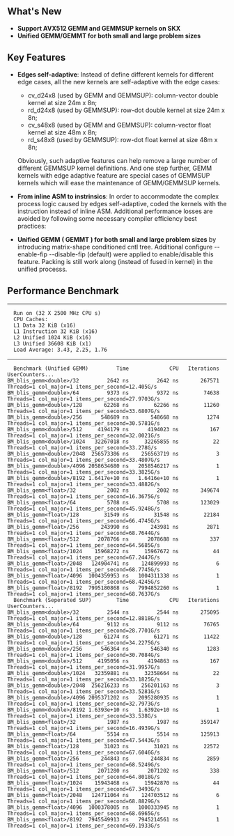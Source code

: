 What's New
------------

 * **Support AVX512 GEMM and GEMMSUP kernels on SKX** 
 * **Unified GEMM/GEMMT for both small and large problem sizes** 

Key Features
------------

 * **Edges self-adaptive**: Instead of define different kernels for different edge cases, all the new kernels are self-adaptive with the edge cases:
   * cv_d24x8 (used by GEMM and GEMMSUP): column-vector double kernel at size 24m x 8n;
   * rd_d24x8 (used by GEMMSUP): row-dot double kernel at size 24m x 8n;
   * cv_s48x8 (used by GEMM and GEMMSUP): column-vector float kernel at size 48m x 8n;
   * rd_s48x8 (used by GEMMSUP): row-dot float kernel at size 48m x 8n;

    Obviously, such adaptive features can help remove a large number of different GEMMSUP kernel definitions. And one step further, GEMM kernels with edge adaptive feature are special cases of GEMMSUP kernels which will ease the maintenance of GEMM/GEMMSUP kernels.

 * **From inline ASM to instrinsics**: In order to accommodate the complex process logic caused by edges self-adaptive, coded the kernels with the instruction instead of inline ASM. Additional performance losses are avoided by following some necessary compiler efficiency best practices:

 * **Unified GEMM ( GEMMT ) for both small and large problem sizes**  by introducing matrix-shape conditioned cntl tree. Additional configure --enable-fip --disable-fip (default) were applied to enable/disable this feature. Packing is still work along (instead of fused in kernel) in the unified processs.

Performance Benchmark
------------

----------------------------------------------------------------------------------------
      Run on (32 X 2500 MHz CPU s)
      CPU Caches:
      L1 Data 32 KiB (x16)
      L1 Instruction 32 KiB (x16)
      L2 Unified 1024 KiB (x16)
      L3 Unified 36608 KiB (x1)
      Load Average: 3.43, 2.25, 1.76
----------------------------------------------------------------------------------------      
      Benchmark (Unified GEMM)         Time             CPU   Iterations UserCounters...
    BM_blis_gemm<double>/32         2642 ns         2642 ns       267571 Threads=1 col_major=1 items_per_second=12.405G/s
    BM_blis_gemm<double>/64         9373 ns         9372 ns        74638 Threads=1 col_major=1 items_per_second=27.9703G/s
    BM_blis_gemm<double>/128       62268 ns        62266 ns        11260 Threads=1 col_major=1 items_per_second=33.6807G/s
    BM_blis_gemm<double>/256      548689 ns       548668 ns         1274 Threads=1 col_major=1 items_per_second=30.5781G/s
    BM_blis_gemm<double>/512     4194179 ns      4194023 ns          167 Threads=1 col_major=1 items_per_second=32.0021G/s
    BM_blis_gemm<double>/1024   32267018 ns     32265855 ns           22 Threads=1 col_major=1 items_per_second=33.278G/s
    BM_blis_gemm<double>/2048  256573386 ns    256563719 ns            3 Threads=1 col_major=1 items_per_second=33.4807G/s
    BM_blis_gemm<double>/4096 2058634680 ns   2058546217 ns            1 Threads=1 col_major=1 items_per_second=33.3825G/s
    BM_blis_gemm<double>/8192 1.6417e+10 ns   1.6416e+10 ns            1 Threads=1 col_major=1 items_per_second=33.4882G/s
    BM_blis_gemm<float>/32          2002 ns         2002 ns       349674 Threads=1 col_major=1 items_per_second=16.3675G/s
    BM_blis_gemm<float>/64          5708 ns         5708 ns       123029 Threads=1 col_major=1 items_per_second=45.9248G/s
    BM_blis_gemm<float>/128        31549 ns        31548 ns        22184 Threads=1 col_major=1 items_per_second=66.4745G/s
    BM_blis_gemm<float>/256       243990 ns       243981 ns         2871 Threads=1 col_major=1 items_per_second=68.7644G/s
    BM_blis_gemm<float>/512      2078766 ns      2078688 ns          337 Threads=1 col_major=1 items_per_second=64.5685G/s
    BM_blis_gemm<float>/1024    15968272 ns     15967672 ns           44 Threads=1 col_major=1 items_per_second=67.2447G/s
    BM_blis_gemm<float>/2048   124904741 ns    124899993 ns            6 Threads=1 col_major=1 items_per_second=68.7745G/s
    BM_blis_gemm<float>/4096  1004359953 ns   1004311338 ns            1 Threads=1 col_major=1 items_per_second=68.4245G/s
    BM_blis_gemm<float>/8192  7995180868 ns   7994852260 ns            1 Threads=1 col_major=1 items_per_second=68.7637G/s
      Benchmark (Seperated SUP)        Time             CPU   Iterations UserCounters...
    BM_blis_gemm<double>/32         2544 ns         2544 ns       275095 Threads=1 col_major=1 items_per_second=12.8818G/s
    BM_blis_gemm<double>/64         9112 ns         9112 ns        76765 Threads=1 col_major=1 items_per_second=28.7701G/s
    BM_blis_gemm<double>/128       61274 ns        61271 ns        11422 Threads=1 col_major=1 items_per_second=34.2275G/s
    BM_blis_gemm<double>/256      546364 ns       546340 ns         1283 Threads=1 col_major=1 items_per_second=30.7084G/s
    BM_blis_gemm<double>/512     4195056 ns      4194863 ns          167 Threads=1 col_major=1 items_per_second=31.9957G/s
    BM_blis_gemm<double>/1024   32359881 ns     32358664 ns           22 Threads=1 col_major=1 items_per_second=33.1825G/s
    BM_blis_gemm<double>/2048  256216233 ns    256201163 ns            3 Threads=1 col_major=1 items_per_second=33.5281G/s
    BM_blis_gemm<double>/4096 2095371202 ns   2095280935 ns            1 Threads=1 col_major=1 items_per_second=32.7973G/s
    BM_blis_gemm<double>/8192 1.6393e+10 ns   1.6392e+10 ns            1 Threads=1 col_major=1 items_per_second=33.538G/s
    BM_blis_gemm<float>/32          1987 ns         1987 ns       359147 Threads=1 col_major=1 items_per_second=16.4939G/s
    BM_blis_gemm<float>/64          5514 ns         5514 ns       125913 Threads=1 col_major=1 items_per_second=47.5443G/s
    BM_blis_gemm<float>/128        31023 ns        31021 ns        22572 Threads=1 col_major=1 items_per_second=67.6046G/s
    BM_blis_gemm<float>/256       244843 ns       244834 ns         2859 Threads=1 col_major=1 items_per_second=68.5249G/s
    BM_blis_gemm<float>/512      2071280 ns      2071202 ns          338 Threads=1 col_major=1 items_per_second=64.8018G/s
    BM_blis_gemm<float>/1024    15943468 ns     15942870 ns           44 Threads=1 col_major=1 items_per_second=67.3493G/s
    BM_blis_gemm<float>/2048   124711064 ns    124703512 ns            6 Threads=1 col_major=1 items_per_second=68.8829G/s
    BM_blis_gemm<float>/4096  1000378005 ns   1000333945 ns            1 Threads=1 col_major=1 items_per_second=68.6965G/s
    BM_blis_gemm<float>/8192  7945549913 ns   7945214561 ns            1 Threads=1 col_major=1 items_per_second=69.1933G/s
